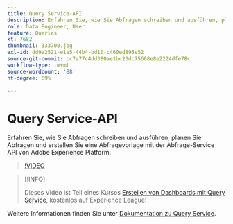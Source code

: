 ```yaml
---
title: Query Service-API
description: Erfahren Sie, wie Sie Abfragen schreiben und ausführen, planen Sie Abfragen und erstellen Sie eine Abfragevorlage mit der Abfrage-Service API von Adobe Experience Platform.
role: Data Engineer, User
feature: Queries
kt: 7682
thumbnail: 333700.jpg
exl-id: dd9a2521-e1e5-44b4-bd10-c460ed895e52
source-git-commit: cc7a77c4dd380ae1bc23dc75608e8e2224dfe78c
workflow-type: tm+mt
source-wordcount: '88'
ht-degree: 69%

---
```


# Query Service-API

Erfahren Sie, wie Sie Abfragen schreiben und ausführen, planen Sie Abfragen und erstellen Sie eine Abfragevorlage mit der Abfrage-Service API von Adobe Experience Platform.

>[!VIDEO](https://video.tv.adobe.com/v/333700?quality=12&learn=on)

>[!INFO]
>
> Dieses Video ist Teil eines Kurses [Erstellen von Dashboards mit Query Service](https://experienceleague.adobe.com/?recommended=ExperiencePlatform-D-1-2021.1.qsvc.dash), kostenlos auf Experience League!

Weitere Informationen finden Sie unter [Dokumentation zu Query Service](https://experienceleague.adobe.com/docs/experience-platform/query/home.html?lang=de).

